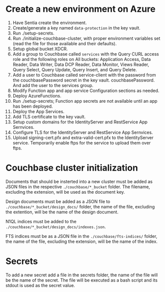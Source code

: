 # Create a new environment on Azure

1. Have Sentia create the environment.
2. Create/generate a key named `data-protection` in the key vault.
3. Run ./setup-secrets.
4. Run ./initialize-couchbase-cluster, with proper environment variables set (read the file for
   those available and their defaults).
5. Setup global bucket XDCR.
6. Add a group to Couchbase called `services` with the Query CURL access role and the following
   roles on All buckets: Application Access, Data Reader, Data Writer, Data DCP Reader,
   Data Monitor, Views Reader, Query Select, Query Update, Query Insert, and Query Delete.
7. Add a user to Couchbase called service-client with the password from the couchbasePassword
   secret in the key vault.
   couchbasePassword. And add the user to the services group.
8. Modify Function app and app service Configuration sections as needed.
9. Deploy AzureFunctions.
10. Run ./setup-secrets; Function app secrets are not available until an app has been deployed.
11. Deploy the App Services.
12. Add TLS certificate to the key vault.
13. Setup custom domains for the IdentityServer and RestService App Sernvices.
14. Configure TLS for the IdentityServer and RestService App Sernvices.
15. Upload signing-cert.pfx and extra-valid-cert.pfx to the IdentityServer service. Temporarily enable ftps for the service to upload them over ftps.

# Couchbase cluster initialization
Documents that should be insterted into a new cluster must be added as JSON files in the
respective `./couchbase/*_bucket` folder. The filename, excluding the extension, will be used
as the document key.

Design documents must be added as a JSON file to `./couchbase/*_bucket/design_docs/` folder,
the name of the file, excluding the extention, will be the name of the design document.

N1QL indices must be added to the `./couchbase/*_bucket/design_docs/indexes.json`.

FTS indices must be as a JSON file in the `./couchbase/fts-indices/` folder, the name of the
file, excluding the extension, will be the name of the index.

# Secrets
To add a new secret add a file in the secrets folder, the name of the file will be the name of
the secret. The file will be executed as a bash script and its stdout is used as the secret
value.
